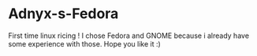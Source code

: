 # Adnyx-s-Fedora
First time linux ricing ! I chose Fedora and GNOME because i already have some experience with those. Hope you like it :)
